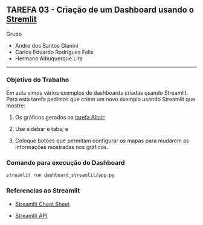 ## TAREFA 03 - Criação de um Dashboard usando o [Stremlit](https://streamlit.io/)

Grupo
* Andre dos Santos Gianini
* Carlos Eduardo Rodrigues Felix
* Hermano Albuquerque Lira

---

### Objetivo do Trabalho

Em aula vimos vários exemplos de dashboards criadas usando Streamlit.
Para esta tarefa pedimos que criem um novo exemplo usando Streamlit que mostre:

1. Os gráficos gerados na [tarefa Altair](https://colab.research.google.com/drive/1r1AZdntNBJZ-zhuhXUU8w9--lpJVOEA5#scrollTo=mPTB30Z3vY91);

2. Use sidebar e tabs; e

3. Coloque botões que permitam configurar os mapas para mudarem as informações mostradas nos gráficos.

### Comando para execução do Dashboard

```bash
streamlit run dashboard_streamlit/app.py
```

### Referencias ao Streamlit

* [Streamlit Cheat Sheet](https://cheat-sheet.streamlit.app/)

* [Streamlit API](https://docs.streamlit.io/develop/api-reference)